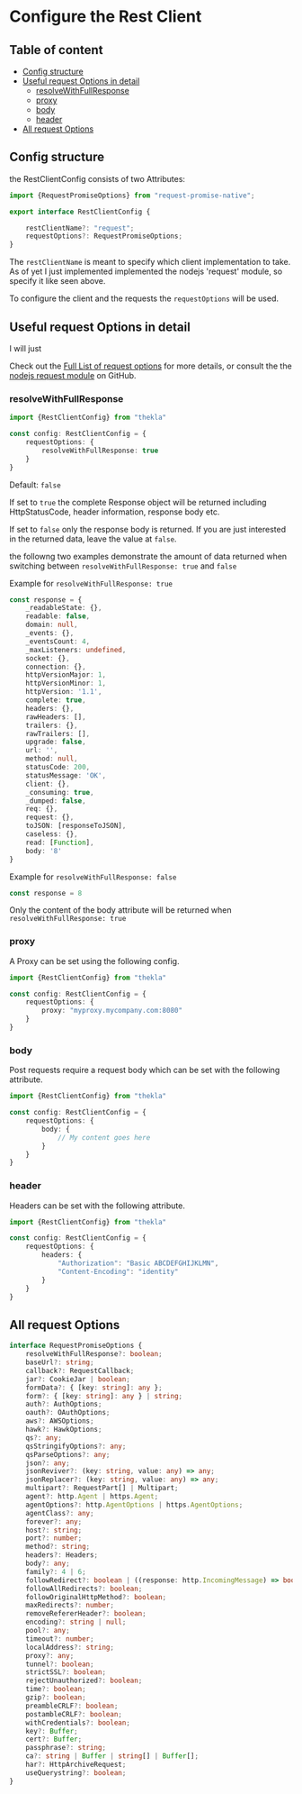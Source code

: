# Configure the Rest Client

## Table of content

* [Config structure](#config-structure)
* [Useful request Options in detail](#useful-request-options-in-detail)
    * [resolveWithFullResponse](#resolvewithfullresponse)
    * [proxy](#proxy)
    * [body](#body)
    * [header](#header)
* [All request Options](#all-request-options)

## Config structure

the RestClientConfig consists of two Attributes:

```typescript
import {RequestPromiseOptions} from "request-promise-native";

export interface RestClientConfig {

    restClientName?: "request";
    requestOptions?: RequestPromiseOptions;
}
```

The `restClientName` is meant to specify which client implementation to take. As of yet I just implemented implemented
the nodejs 'request' module, so specify it like seen above. 

To configure the client and the requests the `requestOptions` will be used. 

## Useful request Options in detail

I will just 

Check out the [Full List of request options]() for more details, or consult the the 
[nodejs request module](https://github.com/request/request) on GitHub.

### resolveWithFullResponse

```typescript
import {RestClientConfig} from "thekla"

const config: RestClientConfig = {
    requestOptions: {
        resolveWithFullResponse: true
    }
}
```

Default: `false`

If set to `true` the complete Response object will be returned including HttpStatusCode, header information, 
response body etc.

If set to `false` only the response body is returned. If you are just interested in the returned data, 
leave the value at `false`.

the followng two examples demonstrate the amount of data returned when switching between 
`resolveWithFullResponse: true` and `false`

Example for `resolveWithFullResponse: true`

```typescript
const response = {
    _readableState: {},
    readable: false,
    domain: null,
    _events: {},
    _eventsCount: 4,
    _maxListeners: undefined,
    socket: {},
    connection: {},
    httpVersionMajor: 1,
    httpVersionMinor: 1,
    httpVersion: '1.1',
    complete: true,
    headers: {},
    rawHeaders: [],
    trailers: {},
    rawTrailers: [],
    upgrade: false,
    url: '',
    method: null,
    statusCode: 200,
    statusMessage: 'OK',
    client: {},
    _consuming: true,
    _dumped: false,
    req: {},
    request: {},
    toJSON: [responseToJSON],
    caseless: {},
    read: [Function],
    body: '8'
}
```

Example for `resolveWithFullResponse: false`

```typescript
const response = 8
```

Only the content of the body attribute will be returned when `resolveWithFullResponse: true`

### proxy

A Proxy can be set using the following config.

```typescript
import {RestClientConfig} from "thekla"

const config: RestClientConfig = {
    requestOptions: {
        proxy: "myproxy.mycompany.com:8080"
    }
}
```

### body

Post requests require a request body which can be set with the following attribute.

```typescript
import {RestClientConfig} from "thekla"

const config: RestClientConfig = {
    requestOptions: {
        body: {
            // My content goes here
        }
    }
}
```

### header

Headers can be set with the following attribute.

```typescript
import {RestClientConfig} from "thekla"

const config: RestClientConfig = {
    requestOptions: {
        headers: {
            "Authorization": "Basic ABCDEFGHIJKLMN",
            "Content-Encoding": "identity"
        }
    }
}
```


## All request Options

```typescript
interface RequestPromiseOptions {
    resolveWithFullResponse?: boolean;
    baseUrl?: string;
    callback?: RequestCallback;
    jar?: CookieJar | boolean;
    formData?: { [key: string]: any };
    form?: { [key: string]: any } | string;
    auth?: AuthOptions;
    oauth?: OAuthOptions;
    aws?: AWSOptions;
    hawk?: HawkOptions;
    qs?: any;
    qsStringifyOptions?: any;
    qsParseOptions?: any;
    json?: any;
    jsonReviver?: (key: string, value: any) => any;
    jsonReplacer?: (key: string, value: any) => any;
    multipart?: RequestPart[] | Multipart;
    agent?: http.Agent | https.Agent;
    agentOptions?: http.AgentOptions | https.AgentOptions;
    agentClass?: any;
    forever?: any;
    host?: string;
    port?: number;
    method?: string;
    headers?: Headers;
    body?: any;
    family?: 4 | 6;
    followRedirect?: boolean | ((response: http.IncomingMessage) => boolean);
    followAllRedirects?: boolean;
    followOriginalHttpMethod?: boolean;
    maxRedirects?: number;
    removeRefererHeader?: boolean;
    encoding?: string | null;
    pool?: any;
    timeout?: number;
    localAddress?: string;
    proxy?: any;
    tunnel?: boolean;
    strictSSL?: boolean;
    rejectUnauthorized?: boolean;
    time?: boolean;
    gzip?: boolean;
    preambleCRLF?: boolean;
    postambleCRLF?: boolean;
    withCredentials?: boolean;
    key?: Buffer;
    cert?: Buffer;
    passphrase?: string;
    ca?: string | Buffer | string[] | Buffer[];
    har?: HttpArchiveRequest;
    useQuerystring?: boolean;
}
```